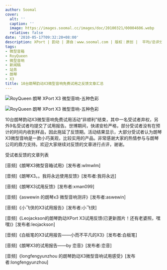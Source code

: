 ```yaml
---
author: Soomal
cover:
  alt: ''
  caption: ''
  image: https://images.soomal.cc/images/doc/20100321/00004606.webp
  relative: false
date: '2010-05-17T09:32:20+08:00'
description: XPort | 韵动 | 源自：www.soomal.com | 版权：原创 |  平均/总评分：07.67/23
tags:
- 微型音箱
- RoyQueen
- 微型音响
- 新闻稿
- 站务
- 朗琴
- X3
title: 10台朗琴韵动X3微型音响免费试用之反馈文章汇总
---
```


![RoyQueen 朗琴 XPort X3 微型音响-五种色彩](https://images.soomal.cc/images/doc/20100321/00004606.webp)



![RoyQueen 朗琴 XPort X3 微型音响-五种色彩](https://images.soomal.cc/images/doc/20100321/00004608.webp)



10台朗琴韵动X3微型音响免费试用活动“非顺利”结束，其中一名受试者弃权，另外9名受试者均提交了试用报告。世博期间，快递安检严格，部分受试者没有在预计的时间内收到样品，因此拖延了反馈期。活动结果显示，大部分受试者认为朗琴X3微型音响是一款小巧美观，比较实用的产品。非常感谢大家的热情参与与朗琴公司的鼎力支持。欢迎大家继续对反馈的文章进行点评，谢谢。



受试者反馈的文章列表



[音频]《朗琴X3微型音箱试用》[发布者:wlmwlm]

[音频]《朗琴X3。。我将永远使用反馈》[发布者:我将永远]

[音频]《朗琴X3试用反馈》[发布者:xman099]

[音频]《aswewin 的朗琴x3 微型音响测评》[发布者:aswewin]

[音频]《小飞侠的X3试用报告》[发布者:小飞侠]

[音频]《Leojackson的朗琴韵动XPort X3试用反馈(已更新图片！还有老婆照，嘿嘿)》[发布者:leojackson]

[音频]《白板笔的X3试用报告――小而不平凡的X3》[发布者:白板笔]

[音频]《朗琴X3的试用报告――by 恋音》[发布者:恋音]

[音频]《longfengyunzhou 的朗琴韵动X3微型音响试用感受》[发布者:longfengyunzhou]
